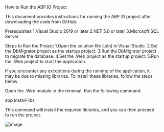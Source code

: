 How to Run the ABP.IO Project

This document provides instructions for running the ABP.IO project after downloading the code from GitHub.

Prerequisites
  1.Visual Studio 2019 or later
  2.NET 5.0 or later
  3.Microsoft SQL Server
  
Steps to Run the Project
  1.Open the solution file (.sln) in Visual Studio.
  2.Set the DbMigrator project as the startup project.
  3.Run the DbMigrator project to migrate the database.
  4.Set the .Web project as the startup project.
  5.Run the .Web project to start the application.
  
If you encounter any exceptions during the running of the application, it may be due to missing libraries. To install these libraries, follow the steps below:

Open the .Web module in the terminal.
Run the following command:

  abp install-libs
  
  
This command will install the required libraries, and you can then proceed to run the project.


![image](https://user-images.githubusercontent.com/90168140/229070187-47e2bc10-c61b-4ced-b126-80cb51de5852.png)
